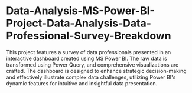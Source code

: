 # Data-Analysis-MS-Power-BI-Project-Data-Analysis-Data-Professional-Survey-Breakdown

This project features a survey of data professionals presented in an interactive dashboard created using MS Power BI. The raw data is transformed using Power Query, and comprehensive visualizations are crafted. The dashboard is designed to enhance strategic decision-making and effectively illustrate complex data challenges, utilizing Power BI's dynamic features for intuitive and insightful data presentation.
